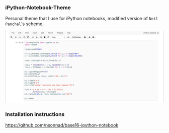 ### iPython-Notebook-Theme
Personal theme that I use for iPython notebooks, modified version of `Neil Panchal`'s scheme.

![Notebook Design Screenshot](screenshot.png "Notebook Design")

### Installation instructions
https://github.com/nsonnad/base16-ipython-notebook